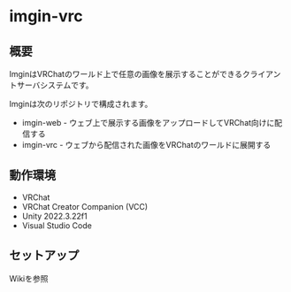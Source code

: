 # imgin-vrc

## 概要

ImginはVRChatのワールド上で任意の画像を展示することができるクライアントサーバシステムです。

Imginは次のリポジトリで構成されます。

* imgin-web - ウェブ上で展示する画像をアップロードしてVRChat向けに配信する
* imgin-vrc - ウェブから配信された画像をVRChatのワールドに展開する

## 動作環境

* VRChat
* VRChat Creator Companion (VCC)
* Unity 2022.3.22f1
* Visual Studio Code

## セットアップ

Wikiを参照

